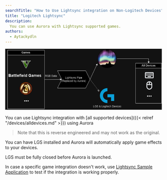 ```yaml
---
searchTitle: "How to Use Lightsync integration on Non-Logitech Devices"
title: "Logitech Lightsync"
description:
  You can use Aurora with Lightsync supported games.
authors:
  - Aytackydln
---
```


![Diagram showing Aurora & Lightsync integration](lightsync_diagram.png)

You can use Lightsync integration with [all supported devices]({{< relref "/devices/alldevices.md" >}}) using Aurora

> Note that this is reverse engineered and may not work as the original.

You can have LGS installed and Aurora will automatically apply game effects to your devices.

LGS must be fully closed before Aurora is launched.

In case a specific game integration doesn't work,
use [Lightsync Sample Application](https://www.logitechg.com/sdk/LED_SDK_9.00.zip)
to test if the integration is working properly.